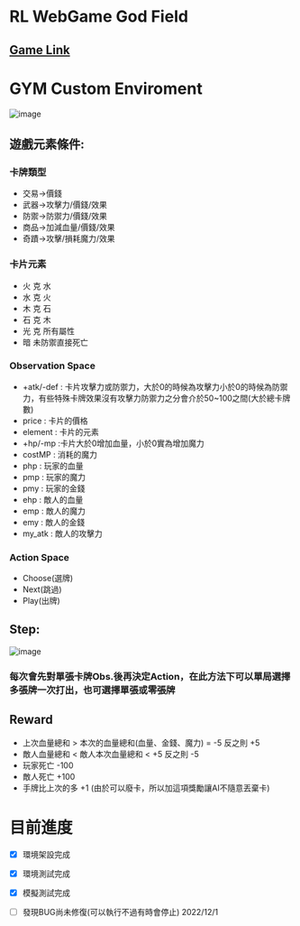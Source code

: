 # RL WebGame God Field
## [Game Link](https://godfield.net/) 

# GYM Custom Enviroment
![image](https://user-images.githubusercontent.com/75330475/205609978-86e82fb1-eb86-496e-8d33-a3a10685932e.png)

## 遊戲元素條件:
### 卡牌類型
* 交易->價錢
* 武器->攻擊力/價錢/效果
* 防禦->防禦力/價錢/效果
* 商品->加減血量/價錢/效果
* 奇蹟->攻擊/損耗魔力/效果
### 卡片元素
* 火 克 水
* 水 克 火
* 木 克 石
* 石 克 木
* 光 克 所有屬性
* 暗 未防禦直接死亡
### Observation Space
* +atk/-def : 卡片攻擊力或防禦力，大於0的時候為攻擊力小於0的時候為防禦力，有些特殊卡牌效果沒有攻擊力防禦力之分會介於50~100之間(大於總卡牌數)
* price : 卡片的價格
* element : 卡片的元素
* +hp/-mp :卡片大於0增加血量，小於0實為增加魔力
* costMP : 消耗的魔力
* php : 玩家的血量
* pmp : 玩家的魔力
* pmy : 玩家的金錢 
* ehp : 敵人的血量 
* emp : 敵人的魔力
* emy : 敵人的金錢
* my_atk : 敵人的攻擊力
### Action Space
* Choose(選牌)
* Next(跳過)
* Play(出牌)
## Step:
![image](https://user-images.githubusercontent.com/75330475/205606425-7e670642-f1af-4203-bd02-6731b12b9237.png)

### 每次會先對單張卡牌Obs.後再決定Action，在此方法下可以單局選擇多張牌一次打出，也可選擇單張或零張牌

## Reward
* 上次血量總和 > 本次的血量總和(血量、金錢、魔力) = -5 反之則 +5
* 敵人血量總和 < 敵人本次血量總和 < +5 反之則 -5
* 玩家死亡 -100
* 敵人死亡 +100
* 手牌比上次的多 +1 (由於可以廢卡，所以加這項獎勵讓AI不隨意丟棄卡)
# 目前進度

- [X]  環境架設完成
- [x] 環境測試完成
- [x] 模擬測試完成
- [ ] 發現BUG尚未修復(可以執行不過有時會停止) 2022/12/1




